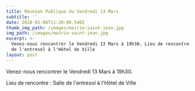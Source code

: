 ```yaml
---
title: Réunion Publique du Vendredi 13 Mars
subtitle: ''
date: 2020-02-06T11:20:00.540Z
thumb_img_path: /images/mairie-saint-jean.jpg
img_path: /images/mairie-saint-jean.jpg
excerpt: >-
  Venez-nous rencontrer le Vendredi 13 Mars à 19h30. Lieu de rencontre : Salle
  de l'entresol à l'Hôtel de Ville
layout: post
---
```

Venez-nous rencontrer le Vendredi 13 Mars à 19h30.

Lieu de rencontre : Salle de l'entresol à l'Hôtel de Ville
